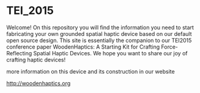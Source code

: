 # TEI_2015

Welcome! On this repository you will find the information you need to start fabricating your own grounded spatial haptic device based on our default open source design. This site is essentially the companion to our TEI2015 conference paper WoodenHaptics: A Starting Kit for Crafting Force-Reflecting Spatial Haptic Devices. We hope you want to share our joy of crafting haptic devices!

more information on this device and its construction in our website

http://woodenhaptics.org
